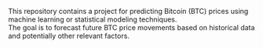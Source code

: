 This repository contains a project for predicting Bitcoin (BTC) prices using machine learning or statistical modeling techniques.  
The goal is to forecast future BTC price movements based on historical data and potentially other relevant factors.
